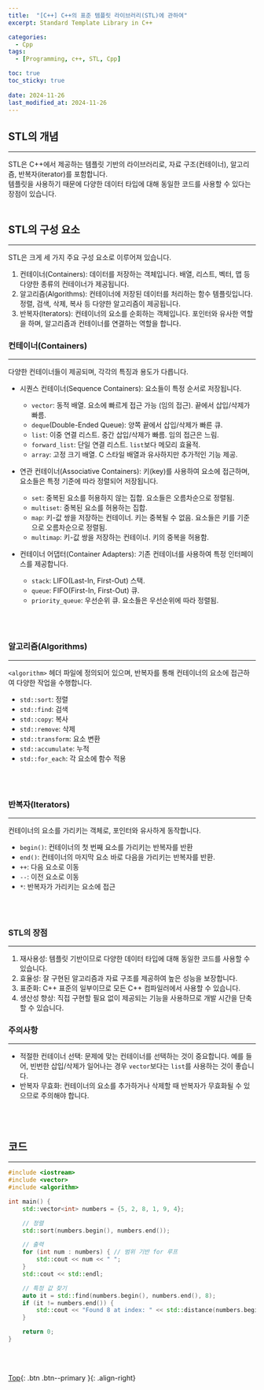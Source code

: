 ```yaml
---
title:  "[C++] C++의 표준 템플릿 라이브러리(STL)에 관하여"
excerpt: Standard Template Library in C++

categories:
  - Cpp
tags:
  - [Programming, c++, STL, Cpp]

toc: true
toc_sticky: true
 
date: 2024-11-26
last_modified_at: 2024-11-26
---
```


## STL의 개념
---
STL은 C++에서 제공하는 템플릿 기반의 라이브러리로, 자료 구조(컨테이너), 알고리즘, 반복자(iterator)를 포함합니다. <br>
템플릿을 사용하기 때문에 다양한 데이터 타입에 대해 동일한 코드를 사용할 수 있다는 장점이 있습니다.<br><br>

## STL의 구성 요소
---
STL은 크게 세 가지 주요 구성 요소로 이루어져 있습니다.

1. 컨테이너(Containers): 데이터를 저장하는 객체입니다. 배열, 리스트, 벡터, 맵 등 다양한 종류의 컨테이너가 제공됩니다.
2. 알고리즘(Algorithms): 컨테이너에 저장된 데이터를 처리하는 함수 템플릿입니다. 정렬, 검색, 삭제, 복사 등 다양한 알고리즘이 제공됩니다.
3. 반복자(Iterators): 컨테이너의 요소를 순회하는 객체입니다. 포인터와 유사한 역할을 하며, 알고리즘과 컨테이너를 연결하는 역할을 합니다.
  
### 컨테이너(Containers)
---
다양한 컨테이너들이 제공되며, 각각의 특징과 용도가 다릅니다.

* 시퀀스 컨테이너(Sequence Containers): 요소들이 특정 순서로 저장됩니다.
  * ```vector```: 동적 배열. 요소에 빠르게 접근 가능 (임의 접근). 끝에서 삽입/삭제가 빠름.
  * ```deque```(Double-Ended Queue): 양쪽 끝에서 삽입/삭제가 빠른 큐.
  * ```list```: 이중 연결 리스트. 중간 삽입/삭제가 빠름. 임의 접근은 느림.
  * ```forward_list```: 단일 연결 리스트. ```list```보다 메모리 효율적.
  * ```array```: 고정 크기 배열. C 스타일 배열과 유사하지만 추가적인 기능 제공.

* 연관 컨테이너(Associative Containers): 키(key)를 사용하여 요소에 접근하며, 요소들은 특정 기준에 따라 정렬되어 저장됩니다.
  * ```set```: 중복된 요소를 허용하지 않는 집합. 요소들은 오름차순으로 정렬됨.
  * ```multiset```: 중복된 요소를 허용하는 집합.
  * ```map```: 키-값 쌍을 저장하는 컨테이너. 키는 중복될 수 없음. 요소들은 키를 기준으로 오름차순으로 정렬됨.
  * ```multimap```: 키-값 쌍을 저장하는 컨테이너. 키의 중복을 허용함.

* 컨테이너 어댑터(Container Adapters): 기존 컨테이너를 사용하여 특정 인터페이스를 제공합니다.
  * ```stack```: LIFO(Last-In, First-Out) 스택.
  * ```queue```: FIFO(First-In, First-Out) 큐.
  * ```priority_queue```: 우선순위 큐. 요소들은 우선순위에 따라 정렬됨.

<br><br>

### 알고리즘(Algorithms)
---
```<algorithm>``` 헤더 파일에 정의되어 있으며, 반복자를 통해 컨테이너의 요소에 접근하여 다양한 작업을 수행합니다.

* ```std::sort```: 정렬
* ```std::find```: 검색
* ```std::copy```: 복사
* ```std::remove```: 삭제
* ```std::transform```: 요소 변환
* ```std::accumulate```: 누적
* ```std::for_each```: 각 요소에 함수 적용

<br><br>

### 반복자(Iterators)
---
컨테이너의 요소를 가리키는 객체로, 포인터와 유사하게 동작합니다.

* ```begin()```: 컨테이너의 첫 번째 요소를 가리키는 반복자를 반환
* ```end()```: 컨테이너의 마지막 요소 바로 다음을 가리키는 반복자를 반환.
* ```++```: 다음 요소로 이동
* ```--```: 이전 요소로 이동
* ```*```: 반복자가 가리키는 요소에 접근

<br><br>

### STL의 장점
---
1. 재사용성: 템플릿 기반이므로 다양한 데이터 타입에 대해 동일한 코드를 사용할 수 있습니다.
2. 효율성: 잘 구현된 알고리즘과 자료 구조를 제공하여 높은 성능을 보장합니다.
3. 표준화: C++ 표준의 일부이므로 모든 C++ 컴파일러에서 사용할 수 있습니다.
4. 생산성 향상: 직접 구현할 필요 없이 제공되는 기능을 사용하므로 개발 시간을 단축할 수 있습니다.

### 주의사항
---
* 적절한 컨테이너 선택: 문제에 맞는 컨테이너를 선택하는 것이 중요합니다. 예를 들어, 빈번한 삽입/삭제가 일어나는 경우 ```vector```보다는 ```list```를 사용하는 것이 좋습니다.
* 반복자 무효화: 컨테이너의 요소를 추가하거나 삭제할 때 반복자가 무효화될 수 있으므로 주의해야 합니다.

<br><br>

## 코드
---

```c++
#include <iostream>
#include <vector>
#include <algorithm>

int main() {
    std::vector<int> numbers = {5, 2, 8, 1, 9, 4};

    // 정렬
    std::sort(numbers.begin(), numbers.end());

    // 출력
    for (int num : numbers) { // 범위 기반 for 루프
        std::cout << num << " ";
    }
    std::cout << std::endl;

    // 특정 값 찾기
    auto it = std::find(numbers.begin(), numbers.end(), 8);
    if (it != numbers.end()) {
        std::cout << "Found 8 at index: " << std::distance(numbers.begin(), it) << std::endl;
    }

    return 0;
}
```
<br>


<br>

[Top](#){: .btn .btn--primary }{: .align-right}

